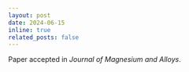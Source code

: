 ```yaml
---
layout: post
date: 2024-06-15
inline: true
related_posts: false
---
```


Paper accepted in *Journal of Magnesium and Alloys*.
